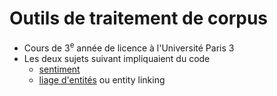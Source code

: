 Outils de traitement de corpus
==============================

- Cours de 3<sup>e</sup> année de licence à l'Université Paris 3
- Les deux sujets suivant impliquaient du code
    - [sentiment](./sentiment)
    - [liage d'entités](./liage_entités) ou entity linking
